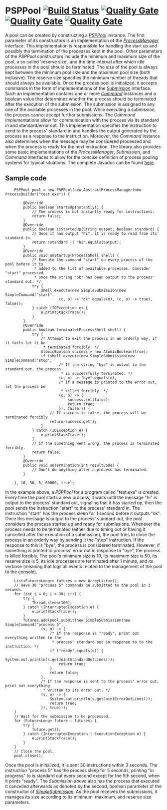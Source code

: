# PSPPool [![Build Status](https://travis-ci.org/ViktorC/PSPPool.svg?branch=master)](https://travis-ci.org/ViktorC/PSPPool) [![Quality Gate](https://sonarqube.com/api/badges/gate?key=net.viktorc:pspp)](https://sonarqube.com/dashboard/index/net.viktorc:pspp) [![Quality Gate](https://sonarqube.com/api/badges/measure?key=net.viktorc:pspp&metric=coverage)](https://sonarqube.com/dashboard/index/net.viktorc:pspp) [![Quality Gate](https://sonarqube.com/api/badges/measure?key=net.viktorc:pspp&metric=ncloc)](https://sonarqube.com/dashboard/index/net.viktorc:pspp)
A pool can be created by constructing a [*PSPPool*](https://viktorc.github.io/PSPPool/net/viktorc/pspp/PSPPool) instance. The first parameter of its constructors is an implementation of the [*ProcessManager*](https://viktorc.github.io/PSPPool/net/viktorc/pspp/ProcessManager) interface. This implementation is responsible for handling the start up and possibly the termination of the processes kept in the pool. Other parameters of the *PSPPool* constructors include the minimum and maximum size of the pool, a so called 'reserve size', and the time interval after which idle processes in the pool should be terminated. The size of the pool is always kept between the minimum pool size and the maximum pool size (both inclusive). The reserve size specifies the minimum number of threads that should always be available. Once the process pool is initialized, it accepts commands in the form of implementations of the [*Submission*](https://viktorc.github.io/PSPPool/net/viktorc/pspp/Submission) interface. Such an implementation contains one or more [*Command*](https://viktorc.github.io/PSPPool/net/viktorc/pspp/Command) instances and a boolean value that determines whether the process should be terminated after the execution of the submission. The submission is assigned to any one of the available processes in the pool. While executing a submission, the process cannot accept further submissions. The *Command* implementations allow for communication with the process via its standard in and standard/error out. This implementation specifies the instruction to send to the process' standard in and handles the output generated by the process as a response to the instruction. Moreover, the *Command* instance also determines when the message may be considered processed and when the process is ready for the next instruction. The library also provides some basic implementations of the *ProcessManager*, *Submission*, and *Command* interfaces to allow for the concise definition of process pooling systems for typical situations. The complete Javadoc can be found [here](http://viktorc.github.io/PSPPool/).
## Sample code

		PSPPool pool = new PSPPool(new AbstractProcessManager(new ProcessBuilder("test.exe")) {
			
			@Override
			public boolean startsUpInstantly() {
				// The process is not instantly ready for instructions.
				return false;
			}
			@Override
			public boolean isStartedUp(String output, boolean standard) {
				// Once it has output "hi", it is ready to read from its standard in.
				return !standard || "hi".equals(output);
			}
			@Override
			public void onStartup(ProcessShell shell) {
				/* Execute the command "start" on every process of the pool before it is 
				 * added to the list of available processes. Consider "start" processed 
				 * once the string "ok" has been output to the process' standard out. */
				try {
					shell.execute(new SimpleSubmission(new SimpleCommand("start",
							(c, o) -> "ok".equals(o), (c, o) -> true), false));
				} catch (IOException e) {
					e.printStackTrace();
				}
			}
			@Override
			public boolean terminate(ProcessShell shell) {
				try {
					/* Attempt to exit the process in an orderly way, if it fails let it be 
					 * terminated forcibly. */
					AtomicBoolean success = new AtomicBoolean(true);
					if (shell.execute(new SimpleSubmission(new SimpleCommand("stop",
							/* If the string "bye" is output to the standard out, the process
							 * is successfully terminated. */
							(c, o) -> "bye".equals(o),
							/* If a message is printed to the error out, let the process be 
							 * killed forcibly. */
							(c, o) -> {
								success.set(false);
								return true;
							}), false))) {
						// If success is false, the process will be terminated forcibly
						return success.get();
					}
				} catch (IOException e) {
					e.printStackTrace();
				}
				// If the something went wrong, the process is terminated forcibly.
				return false;
			}
			@Override
			public void onTermination(int resultCode) {
				// Don't do anything after a process has terminated.
			}
			
		}, 10, 50, 5, 60000, true);

In the example above, a *PSPPool* for a program called "test.exe" is created. Every time the pool starts a new process, it waits until the message "hi" is output to the process' standard out, signaling that it has started up, then the pool sends the instruction "start" to the process' standard in. The instruction "start" has the process 
sleep for 1 second before it outputs "ok". Once this message is output to the process' standard out, the pool considers the process started up and ready for submissions. Whenever the process needs to be terminated (either due to timing out or having it cancelled after the execution of a submission), the pool tries to close the process in an orderly way by sending it the "stop" instruction. If the response to this is "bye", the process is considered terminated. However, if something is printed to process' error out in response to "bye", the process is killed forcibly. The pool's minimum size is 10, its maximum size is 50, its reserve size is 5, its idle processes are terminated after 1 minute, and its verbose (meaning that logs all events related to the management of the pool to the console).

		List<Future<Long>> futures = new ArrayList<>();
		// Have 30 "process 5" commands be submitted to the pool in 3 seconds.
		for (int i = 0; i < 30; i++) {
			try {
				Thread.sleep(100);
			} catch (InterruptedException e) {
				e.printStackTrace();
			}
			futures.add(pool.submit(new SimpleSubmission(new SimpleCommand("process 5",
					(s, o) -> {
						/* If the response is "ready", print out everything written to the 
						 * process' standard out in response to to the instruction. */
						if ("ready".equals(o)) {
							System.out.println(s.getJointStandardOutLines());
							return true;
						}
						return false;
					},
					/* If the response is sent to the process' error out, print out everything 
					 * written to its error out. */
					(s, o) -> {
						System.out.println(s.getJointErrorOutLines());
						return true;
					}), true)));
		}
		// Wait for the submission to be processed.
		for (Future<Long> future : futures) {
			try {
				future.get();
			} catch (InterruptedException | ExecutionException e) {
				e.printStackTrace();
			}
		}
		// Close the pool.
		pool.close();

Once the pool is initialized, it is sent 30 instructions within 3 seconds. The instruction "process 5" has the process sleep for 5 seconds, printing "in progress" to is standard out every second except for the 5th second, when it prints "ready". The *Submission* above also has the process that executed it cancelled afterwards as denoted by the second, boolean parameter of the constructor of [*SimpleSubmission*](https://viktorc.github.io/PSPPool/net/viktorc/pspp/SimpleSubmission). As the pool receives the submissions, it manages its size according to its minimum, maximum, and reserve size parameters.